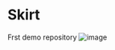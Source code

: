 # Skirt
Frst demo repository
![image](https://user-images.githubusercontent.com/101106262/204132946-0e13fd7f-2fc9-43ff-a5d9-464b9d7c70c4.png)
